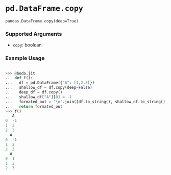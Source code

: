# `pd.DataFrame.copy`

`pandas.DataFrame.copy(deep=True)`

### Supported Arguments

- `copy`: boolean

### Example Usage

```py

>>> @bodo.jit
... def f():
...   df = pd.DataFrame({"A": [1,2,3]})
...   shallow_df = df.copy(deep=False)
...   deep_df = df.copy()
...   shallow_df["A"][0] = -1
...   formated_out = "\n".join([df.to_string(), shallow_df.to_string(), deep_df.to_string()])
...   return formated_out
>>> f()
   A
0  -1
1  2
2  3
  A
0  -1
1  2
2  3
  A
0  1
1  2
2  3
```
